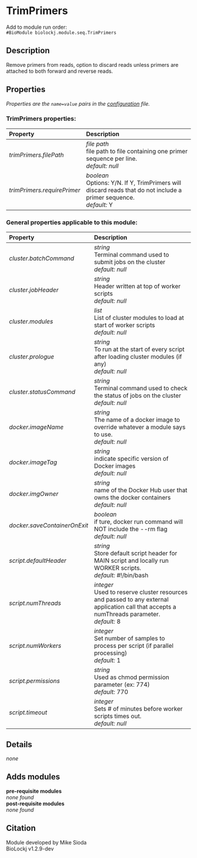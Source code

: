 # TrimPrimers
Add to module run order:                    
`#BioModule biolockj.module.seq.TrimPrimers`

## Description 
Remove primers from reads, option to discard reads unless primers are attached to both forward and reverse reads.

## Properties 
*Properties are the `name=value` pairs in the [configuration](../../../Configuration#properties) file.*                   

### TrimPrimers properties: 
| Property| Description |
| :--- | :--- |
| *trimPrimers.filePath* | _file path_ <br>file path to file containing one primer sequence per line.<br>*default:*  *null* |
| *trimPrimers.requirePrimer* | _boolean_ <br>Options: Y/N. If Y, TrimPrimers will discard reads that do not include a primer sequence.<br>*default:*  Y |

### General properties applicable to this module: 
| Property| Description |
| :--- | :--- |
| *cluster.batchCommand* | _string_ <br>Terminal command used to submit jobs on the cluster<br>*default:*  *null* |
| *cluster.jobHeader* | _string_ <br>Header written at top of worker scripts<br>*default:*  *null* |
| *cluster.modules* | _list_ <br>List of cluster modules to load at start of worker scripts<br>*default:*  *null* |
| *cluster.prologue* | _string_ <br>To run at the start of every script after loading cluster modules (if any)<br>*default:*  *null* |
| *cluster.statusCommand* | _string_ <br>Terminal command used to check the status of jobs on the cluster<br>*default:*  *null* |
| *docker.imageName* | _string_ <br>The name of a docker image to override whatever a module says to use.<br>*default:*  *null* |
| *docker.imageTag* | _string_ <br>indicate specific version of Docker images<br>*default:*  *null* |
| *docker.imgOwner* | _string_ <br>name of the Docker Hub user that owns the docker containers<br>*default:*  *null* |
| *docker.saveContainerOnExit* | _boolean_ <br>if ture, docker run command will NOT include the --rm flag<br>*default:*  *null* |
| *script.defaultHeader* | _string_ <br>Store default script header for MAIN script and locally run WORKER scripts.<br>*default:*  #!/bin/bash |
| *script.numThreads* | _integer_ <br>Used to reserve cluster resources and passed to any external application call that accepts a numThreads parameter.<br>*default:*  8 |
| *script.numWorkers* | _integer_ <br>Set number of samples to process per script (if parallel processing)<br>*default:*  1 |
| *script.permissions* | _string_ <br>Used as chmod permission parameter (ex: 774)<br>*default:*  770 |
| *script.timeout* | _integer_ <br>Sets # of minutes before worker scripts times out.<br>*default:*  *null* |

## Details 
*none*

## Adds modules 
**pre-requisite modules**                    
*none found*                   
**post-requisite modules**                    
*none found*                   

## Citation 
Module developed by Mike Sioda                   
BioLockj v1.2.9-dev

